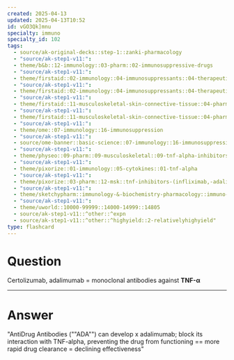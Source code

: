 ```yaml
---
created: 2025-04-13
updated: 2025-04-13T10:52
id: vGO3Qk]mnu
specialty: immuno
specialty_id: 102
tags:
  - source/ak-original-decks::step-1::zanki-pharmacology
  - "source/ak-step1-v11:": 
  - theme/b&b::12-immunology::03-pharm::02-immunosuppressive-drugs
  - "source/ak-step1-v11:": 
  - theme/firstaid::02-immunology::04-immunosuppressants::04-therapeutic-antibodies
  - "source/ak-step1-v11:": 
  - theme/firstaid::02-immunology::04-immunosuppressants::04-therapeutic-antibodies::certolizumab
  - "source/ak-step1-v11:": 
  - theme/firstaid::11-musculoskeletal-skin-connective-tissue::04-pharm::10-tnf-a-inhibitors
  - "source/ak-step1-v11:": 
  - theme/firstaid::11-musculoskeletal-skin-connective-tissue::04-pharm::10-tnf-a-inhibitors::certolizumab
  - "source/ak-step1-v11:": 
  - theme/ome::07-immunology::16-immunosuppression
  - "source/ak-step1-v11:": 
  - source/ome-banner::basic-science::07-immunology::16-immunosuppression
  - "source/ak-step1-v11:": 
  - theme/physeo::09-pharm::09-musculoskeletal::09-tnf-alpha-inhibitors
  - "source/ak-step1-v11:": 
  - theme/pixorize::01-immunology::05-cytokines::01-tnf-alpha
  - "source/ak-step1-v11:": 
  - theme/pixorize::03-pharm::12-msk::tnf-inhibitors-(infliximab,-adalimumab.-certolizumab,-golimumab)
  - "source/ak-step1-v11:": 
  - theme/sketchypharm::immunology-&-biochemistry-pharmacology::immuno-suppressives::general-immunotherapy
  - "source/ak-step1-v11:": 
  - theme/uworld::10000-99999::14000-14999::14805
  - source/ak-step1-v11::^other::^expn
  - source/ak-step1-v11::^other::^highyield::2-relativelyhighyield"
type: flashcard
---
```


# Question
Certolizumab, adalimumab = monoclonal antibodies against **TNF-α**

---

# Answer
"AntiDrug Antibodies (""ADA"") can develop x adalimumab; block its interaction with TNF-alpha, preventing the drug from functioning == more rapid drug clearance = declining effectiveness"